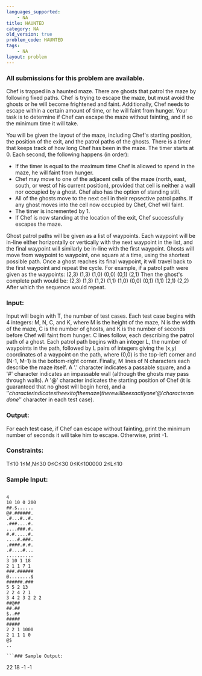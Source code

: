 ```yaml
---
languages_supported:
    - NA
title: HAUNTED
category: NA
old_version: true
problem_code: HAUNTED
tags:
    - NA
layout: problem
---
```

###  All submissions for this problem are available. 

Chef is trapped in a haunted maze. There are ghosts that patrol the maze by following fixed paths. Chef is trying to escape the maze, but must avoid the ghosts or he will become frightened and faint. Additionally, Chef needs to escape within a certain amount of time, or he will faint from hunger. Your task is to determine if Chef can escape the maze without fainting, and if so the minimum time it will take.

You will be given the layout of the maze, including Chef's starting position, the position of the exit, and the patrol paths of the ghosts. There is a timer that keeps track of how long Chef has been in the maze. The timer starts at 0. Each second, the following happens (in order):

- If the timer is equal to the maximum time Chef is allowed to spend in the maze, he will faint from hunger.
- Chef may move to one of the adjacent cells of the maze (north, east, south, or west of his current position), provided that cell is neither a wall nor occupied by a ghost. Chef also has the option of standing still.
- All of the ghosts move to the next cell in their repsective patrol paths. If any ghost moves into the cell now occupied by Chef, Chef will faint.
- The timer is incremented by 1.
- If Chef is now standing at the location of the exit, Chef successfully escapes the maze.

Ghost patrol paths will be given as a list of waypoints. Each waypoint will be in-line either horizontally or vertically with the next waypoint in the list, and the final waypoint will similarly be in-line with the first waypoint. Ghosts will move from waypoint to waypoint, one square at a time, using the shortest possible path. Once a ghost reaches its final waypoint, it will travel back to the first waypoint and repeat the cycle. For example, if a patrol path were given as the waypoints:
 (2,3) (1,3) (1,0) (0,0) (0,1) (2,1)
 Then the ghost's complete path would be:
 (2,3) (1,3) (1,2) (1,1) (1,0) (0,0) (0,1) (1,1) (2,1) (2,2)
 After which the sequence would repeat.

### Input:

Input will begin with T, the number of test cases. Each test case begins with 4 integers: M, N, C, and K, where M is the height of the maze, N is the width of the maze, C is the number of ghosts, and K is the number of seconds before Chef will faint from hunger. C lines follow, each describing the patrol path of a ghost. Each patrol path begins with an integer L, the number of waypoints in the path, followed by L pairs of integers giving the (x,y) coordinates of a waypoint on the path, where (0,0) is the top-left corner and (N-1, M-1) is the bottom-right corner. Finally, M lines of N characters each describe the maze itself. A '.' character indicates a passable square, and a '#' character indicates an impassable wall (although the ghosts may pass through walls). A '@' character indicates the starting position of Chef (it is guaranteed that no ghost will begin here), and a '$' character indicates the exit of the maze (there will be exactly one '@' character and one '$' character in each test case).

### Output:

For each test case, if Chef can escape without fainting, print the minimum number of seconds it will take him to escape. Otherwise, print -1.

### Constraints:

T≤10
 1≤M,N≤30
 0≤C≤30
 0≤K≤100000
 2≤L≤10

### Sample Input:

```

4
10 10 0 200
##.$......
@#.######.
.#...#..#.
.###....#.
....###.#.
#.#.....#.
....#.###.
.####.#.#.
.#....#...
..........
3 10 1 18
2 1 1 7 1
###.######
@........$
######.###
5 5 2 13
2 2 4 2 1
3 4 2 3 2 2 2
##@##
##.##
$..##
#####
#####
2 2 1 1000
2 1 1 1 0
@$
..

```### Sample Output:

```
22
18
-1
-1

```